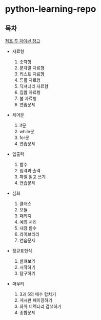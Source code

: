 # python-learning-repo

## 목차

[점프 투 파이썬 참고](https://wikidocs.net/book/1)

- 자료형
  1. 숫자형
  2. 문자열 자료형
  3. 리스트 자료형
  4. 튜플 자료형
  5. 딕셔너리 자료형
  6. 집합 자료형
  7. 불 자료형
  8. 연습문제

- 제어문
  1. if문
  2. while문
  3. for문
  4. 연습문제

- 입출력
  1. 함수
  2. 입력과 출력
  3. 파일 읽고 쓰기
  4. 연습문제

- 심화
  1. 클래스
  2. 모듈
  3. 패키지
  4. 예외 처리
  5. 내장 함수
  6. 라이브러리
  7. 연습문제

- 정규표현식
  1. 살펴보기
  2. 시작하기
  3. 탐구하기

- 마무리
  1. 3과 5의 배수 합치기
  2. 게시판 페이징하기
  3. 하위 디렉터리 검색하기
  4. 종합문제
